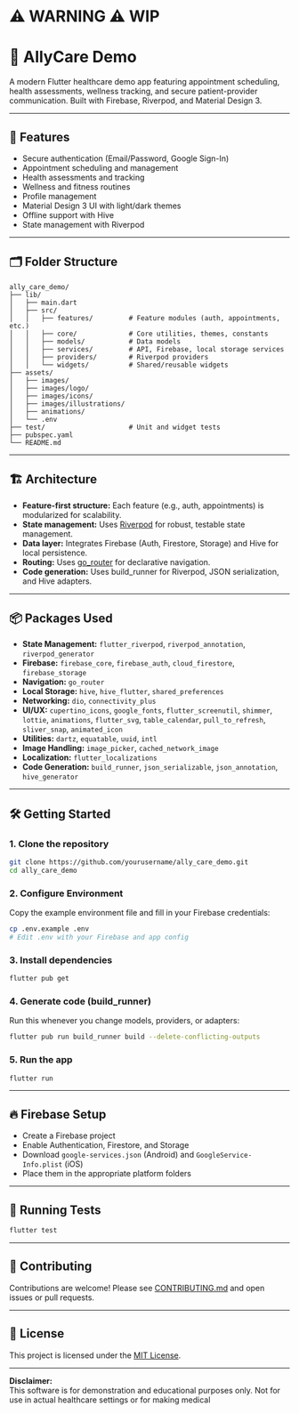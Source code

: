 # ⚠️ WARNING ⚠️ WIP

# 🏥 AllyCare Demo

A modern Flutter healthcare demo app featuring appointment scheduling, health assessments, wellness tracking, and secure patient-provider communication. Built with Firebase, Riverpod, and Material Design 3.

---

## 🚀 Features

- Secure authentication (Email/Password, Google Sign-In)
- Appointment scheduling and management
- Health assessments and tracking
- Wellness and fitness routines
- Profile management
- Material Design 3 UI with light/dark themes
- Offline support with Hive
- State management with Riverpod

---

## 🗂️ Folder Structure

```
ally_care_demo/
├── lib/
│   ├── main.dart
│   ├── src/
│   │   ├── features/         # Feature modules (auth, appointments, etc.)
│   │   ├── core/             # Core utilities, themes, constants
│   │   ├── models/           # Data models
│   │   ├── services/         # API, Firebase, local storage services
│   │   ├── providers/        # Riverpod providers
│   │   └── widgets/          # Shared/reusable widgets
├── assets/
│   ├── images/
│   ├── images/logo/
│   ├── images/icons/
│   ├── images/illustrations/
│   ├── animations/
│   └── .env
├── test/                     # Unit and widget tests
├── pubspec.yaml
└── README.md
```

---

## 🏗️ Architecture

- **Feature-first structure:** Each feature (e.g., auth, appointments) is modularized for scalability.
- **State management:** Uses [Riverpod](https://riverpod.dev/) for robust, testable state management.
- **Data layer:** Integrates Firebase (Auth, Firestore, Storage) and Hive for local persistence.
- **Routing:** Uses [go_router](https://pub.dev/packages/go_router) for declarative navigation.
- **Code generation:** Uses build_runner for Riverpod, JSON serialization, and Hive adapters.

---

## 📦 Packages Used

- **State Management:** `flutter_riverpod`, `riverpod_annotation`, `riverpod_generator`
- **Firebase:** `firebase_core`, `firebase_auth`, `cloud_firestore`, `firebase_storage`
- **Navigation:** `go_router`
- **Local Storage:** `hive`, `hive_flutter`, `shared_preferences`
- **Networking:** `dio`, `connectivity_plus`
- **UI/UX:** `cupertino_icons`, `google_fonts`, `flutter_screenutil`, `shimmer`, `lottie`, `animations`, `flutter_svg`, `table_calendar`, `pull_to_refresh`, `sliver_snap`, `animated_icon`
- **Utilities:** `dartz`, `equatable`, `uuid`, `intl`
- **Image Handling:** `image_picker`, `cached_network_image`
- **Localization:** `flutter_localizations`
- **Code Generation:** `build_runner`, `json_serializable`, `json_annotation`, `hive_generator`

---

## 🛠️ Getting Started

### 1. Clone the repository

```bash
git clone https://github.com/yourusername/ally_care_demo.git
cd ally_care_demo
```

### 2. Configure Environment

Copy the example environment file and fill in your Firebase credentials:

```bash
cp .env.example .env
# Edit .env with your Firebase and app config
```

### 3. Install dependencies

```bash
flutter pub get
```

### 4. Generate code (build_runner)

Run this whenever you change models, providers, or adapters:

```bash
flutter pub run build_runner build --delete-conflicting-outputs
```

### 5. Run the app

```bash
flutter run
```

---

## 🔥 Firebase Setup

- Create a Firebase project
- Enable Authentication, Firestore, and Storage
- Download `google-services.json` (Android) and `GoogleService-Info.plist` (iOS)
- Place them in the appropriate platform folders

---

## 🧪 Running Tests

```bash
flutter test
```

---

## 🤝 Contributing

Contributions are welcome! Please see [CONTRIBUTING.md](CONTRIBUTING.md) and open issues or pull requests.

---

## 📄 License

This project is licensed under the [MIT License](LICENSE).

---

**Disclaimer:**  
This software is for demonstration and educational purposes only. Not for use in actual healthcare settings or for making medical
